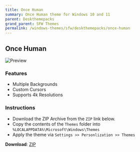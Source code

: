 ```yaml
---
title: Once Human
summary: Once Human theme for Windows 10 and 11
parent: Deskthemepacks
grand_parent: SFW Themes
permalink: /windows-themes/sfw/deskthemepacks/once-human
---
```


## Once Human

![Preview][Preview]

### Features

- Multiple Backgrounds
- Custom Cursors
- Supports 4k Resolutions

### Instructions

- Download the ZIP Archive from the `ZIP` link below.
- Copy the contents of the `Themes` folder into `%LOCALAPPDATA%\Microsoft\Windows\Themes`
- Apply the theme via `Settings >> Personlization >> Themes`

**Download**: [ZIP][ZIP]

<!-- ////////////////////////////////////////////////////////////////////////////////////////////////////////////////////// -->

[Preview]: https://gitlab.com/the-back-room/deskthemepacks/sfw/once-human/-/raw/main/Extras/Preview.bmp

<!-- ////////////////////////////////////////////////////////////////////////////////////////////////////////////////////// -->

[ZIP]: https://gitlab.com/the-back-room/deskthemepacks/sfw/once-human/-/archive/main/once-human-main.zip

<!-- ////////////////////////////////////////////////////////////////////////////////////////////////////////////////////// -->

